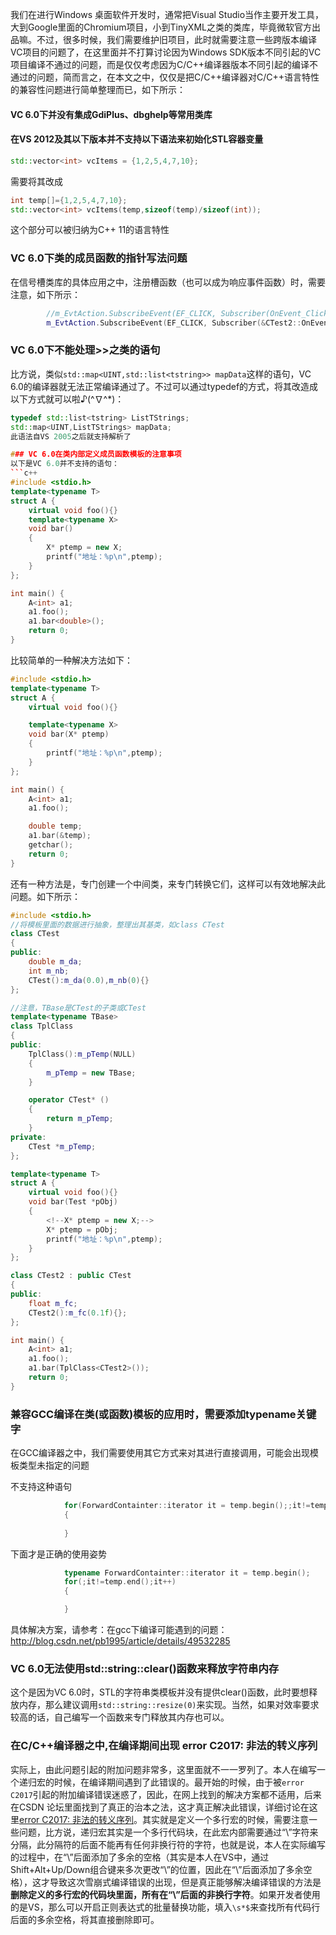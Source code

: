 我们在进行Windows 桌面软件开发时，通常把Visual Studio当作主要开发工具，大到Google里面的Chromium项目，小到TinyXML之类的类库，毕竟微软官方出品嘛。不过，很多时候，我们需要维护旧项目，此时就需要注意一些跨版本编译VC项目的问题了，在这里面并不打算讨论因为Windows SDK版本不同引起的VC项目编译不通过的问题，而是仅仅考虑因为C/C++编译器版本不同引起的编译不通过的问题，简而言之，在本文之中，仅仅是把C/C++编译器对C/C++语言特性的兼容性问题进行简单整理而已，如下所示：

#### VC 6.0下并没有集成GdiPlus、dbghelp等常用类库

#### 在VS 2012及其以下版本并不支持以下语法来初始化STL容器变量
```c++
std::vector<int> vcItems = {1,2,5,4,7,10};
```
需要将其改成
```c++
int temp[]={1,2,5,4,7,10};
std::vector<int> vcItems(temp,sizeof(temp)/sizeof(int)); 
```
这个部分可以被归纳为C++ 11的语言特性

### VC 6.0下类的成员函数的指针写法问题
在信号槽类库的具体应用之中，注册槽函数（也可以成为响应事件函数）时，需要注意，如下所示：
```c++
		//m_EvtAction.SubscribeEvent(EF_CLICK, Subscriber(OnEvent_ClickEx));//在VC 6.0下无法编译通过
		m_EvtAction.SubscribeEvent(EF_CLICK, Subscriber(&CTest2::OnEvent_ClickEx));//可以在VC 6.0下编译通过
```

### VC 6.0下不能处理>>之类的语句
比方说，类似`std::map<UINT,std::list<tstring>> mapData`这样的语句，VC 6.0的编译器就无法正常编译通过了。不过可以通过typedef的方式，将其改造成以下方式就可以啦♪(^∇^*)：
```c++
typedef std::list<tstring> ListTStrings;
std::map<UINT,ListTStrings> mapData;
此语法自VS 2005之后就支持解析了

### VC 6.0在类内部定义成员函数模板的注意事项
以下是VC 6.0并不支持的语句：
```c++
#include <stdio.h>
template<typename T>  
struct A {  
	virtual void foo(){}
	template<typename X>  
	void bar()
    {
        X* ptemp = new X;
        printf("地址：%p\n",ptemp);        
    }  
};  

int main() {  
	A<int> a1;  
	a1.foo();  
	a1.bar<double>();  
	return 0;
}  
```

比较简单的一种解决方法如下：
```c++
#include <stdio.h>
template<typename T>  
struct A {  
	virtual void foo(){}

	template<typename X>  
	void bar(X* ptemp)
	{
		printf("地址：%p\n",ptemp);        
	}  
};  

int main() {  
	A<int> a1;  
	a1.foo();  

	double temp;
	a1.bar(&temp);  
	getchar();
	return 0;
}
```

还有一种方法是，专门创建一个中间类，来专门转换它们，这样可以有效地解决此问题。如下所示：
```c++
#include <stdio.h>
//将模板里面的数据进行抽象，整理出其基类，如class CTest
class CTest
{
public:
    double m_da;
    int m_nb;
    CTest():m_da(0.0),m_nb(0){}
};

//注意，TBase是CTest的子类或CTest
template<typename TBase>
class TplClass
{
public:
	TplClass():m_pTemp(NULL)
	{
		m_pTemp = new TBase;
	}

	operator CTest* ()
	{
		return m_pTemp;
	}
private:
	CTest *m_pTemp;
};

template<typename T>  
struct A {  
	virtual void foo(){}	  
	void bar(Test *pObj)
    {
        <!--X* ptemp = new X;-->
        X* ptemp = pObj;
        printf("地址：%p\n",ptemp);
    }      
};  

class CTest2 : public CTest
{
public:
    float m_fc;
    CTest2():m_fc(0.1f){};
};

int main() {  
	A<int> a1;  
	a1.foo();  
	a1.bar(TplClass<CTest2>());  
	return 0;
}  
```

### 兼容GCC编译在类(或函数)模板的应用时，需要添加typename关键字
在GCC编译器之中，我们需要使用其它方式来对其进行直接调用，可能会出现模板类型未指定的问题

不支持这种语句
```c++			
			for(ForwardContainter::iterator it = temp.begin();;it!=temp.end();it++)
			{
				
			}
```

下面才是正确的使用姿势
```c++
			typename ForwardContainter::iterator it = temp.begin();
			for(;it!=temp.end();it++)
			{

			}
```
具体解决方案，请参考：在gcc下编译可能遇到的问题：http://blog.csdn.net/pb1995/article/details/49532285


### VC 6.0无法使用std::string::clear()函数来释放字符串内存
这个是因为VC 6.0时，STL的字符串类模板并没有提供clear()函数，此时要想释放内存，那么建议调用`std::string::resize(0)`来实现。当然，如果对效率要求较高的话，自己编写一个函数来专门释放其内存也可以。

### 在C/C++编译器之中,在编译期间出现 error C2017: 非法的转义序列
实际上，由此问题引起的附加问题非常多，这里面就不一一罗列了。本人在编写一个递归宏的时候，在编译期间遇到了此错误的。最开始的时候，由于被`error C2017`引起的附加编译错误迷惑了，因此，在网上找到的解决方案都不适用，后来在CSDN 论坛里面找到了真正的治本之法，这才真正解决此错误，详细讨论在这里[error C2017: 非法的转义序列](http://bbs.csdn.net/topics/390273381)。其实就是定义一个多行宏的时候，需要注意一些问题，比方说，递归宏其实是一个多行代码块，在此宏内部需要通过“\”字符来分隔，此分隔符的后面不能再有任何非换行符的字符，也就是说，本人在实际编写的过程中，在“\”后面添加了多余的空格（其实是本人在VS中，通过Shift+Alt+Up/Down组合键来多次更改“\”的位置，因此在“\”后面添加了多余空格），这才导致这次雪崩式编译错误的出现，但是真正能够解决编译错误的方法是**删除定义的多行宏的代码块里面，所有在“\”后面的非换行字符**。如果开发者使用的是VS，那么可以开启正则表达式的批量替换功能，填入`\s*$`来查找所有代码行后面的多余空格，将其直接删除即可。